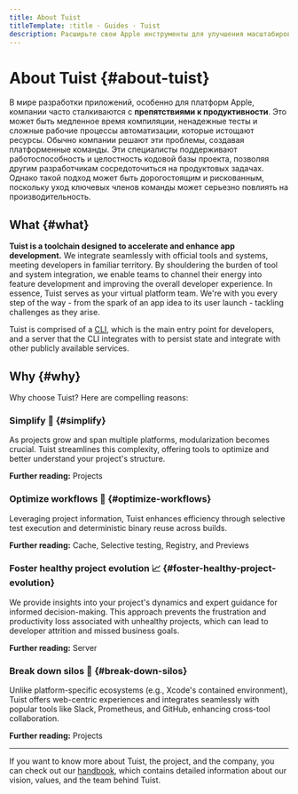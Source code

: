 ```yaml
---
title: About Tuist
titleTemplate: :title · Guides · Tuist
description: Расширьте свои Apple инструменты для улучшения масштабирования приложений.
---
```


<script setup>
import VPFeature from "vitepress/dist/client/theme-default/components/VPFeature.vue";
</script>

# About Tuist {#about-tuist}

В мире разработки приложений, особенно для платформ Apple, компании часто сталкиваются с **препятствиями к продуктивности**. Это может быть медленное время компиляции, ненадежные тесты и сложные рабочие процессы автоматизации, которые истощают ресурсы. Обычно компании решают эти проблемы, создавая платформенные команды. Эти специалисты поддерживают работоспособность и целостность кодовой базы проекта, позволяя другим разработчикам сосредоточиться на продуктовых задачах. Однако такой подход может быть дорогостоящим и рискованным, поскольку уход ключевых членов команды может серьезно повлиять на производительность.

## What {#what}

**Tuist is a toolchain designed to accelerate and enhance app development.** We integrate seamlessly with official tools and systems, meeting developers in familiar territory. By shouldering the burden of tool and system integration, we enable teams to channel their energy into feature development and improving the overall developer experience. In essence, Tuist serves as your virtual platform team. We're with you every step of the way - from the spark of an app idea to its user launch - tackling challenges as they arise.

Tuist is comprised of a [CLI](https://github.com/tuist/tuist), which is the main entry point for developers, and a <LocalizedLink href="/server/introduction/why-a-server">server</LocalizedLink> that the CLI integrates with to persist state and integrate with other publicly available services.

## Why {#why}

Why choose Tuist? Here are compelling reasons:

### Simplify 🌱 {#simplify}

As projects grow and span multiple platforms, modularization becomes crucial. Tuist streamlines this complexity, offering tools to optimize and better understand your project's structure.

**Further reading:** <LocalizedLink href="/guides/develop/projects">Projects</LocalizedLink>

### Optimize workflows 🚀 {#optimize-workflows}

Leveraging project information, Tuist enhances efficiency through selective test execution and deterministic binary reuse across builds.

**Further reading:** <LocalizedLink href="/guides/develop/cache">Cache</LocalizedLink>, <LocalizedLink href="/guides/develop/selective-testing">Selective testing</LocalizedLink>, <LocalizedLink href="/guides/develop/registry">Registry</LocalizedLink>, and <LocalizedLink href="/guides/share/previews">Previews</LocalizedLink>

### Foster healthy project evolution 📈 {#foster-healthy-project-evolution}

We provide insights into your project's dynamics and expert guidance for informed decision-making. This approach prevents the frustration and productivity loss associated with unhealthy projects, which can lead to developer attrition and missed business goals.

**Further reading:** <LocalizedLink href="/server/introduction/why-a-server">Server</LocalizedLink>

### Break down silos 💜 {#break-down-silos}

Unlike platform-specific ecosystems (e.g., Xcode's contained environment), Tuist offers web-centric experiences and integrates seamlessly with popular tools like Slack, Prometheus, and GitHub, enhancing cross-tool collaboration.

**Further reading:** <LocalizedLink href="/guides/develop/projects">Projects</LocalizedLink>

---

If you want to know more about Tuist, the project, and the company, you can check out our [handbook](https://handbook.tuist.io/), which contains detailed information about our vision, values, and the team behind Tuist.
